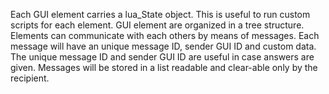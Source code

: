 Each GUI element carries a lua_State object. This is useful to run custom scripts for each element.
GUI element are organized in a tree structure.
Elements can communicate with each others by means of messages. Each message will have an unique message ID, sender GUI ID and custom data. The unique message ID and sender GUI ID are useful in case answers are given. Messages will be stored in a list readable and clear-able only by the recipient.